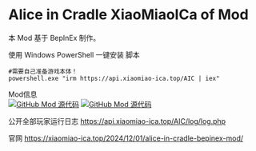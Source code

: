 # Alice in Cradle XiaoMiaoICa of Mod
本 Mod 基于 BepInEx 制作。

使用 Windows PowerShell 一键安装 脚本

```
#需要自己准备游戏本体！
powershell.exe "irm https://api.xiaomiao-ica.top/AIC | iex"
```

Mod信息  
[![GitHub Mod 源代码](https://img.shields.io/badge/github-Mod源代码-fffbff?logo=GitHub)](https://github.com/MiaoluoYuanlina/AliceinCradle_BepInEx_XiaoMiaoICa-Mod)
[![GitHub Mod 源代码](https://img.shields.io/badge/gitee-Mod源代码-d90013?logo=Gitee)](https://gitee.com/wu-suowei_xiaomiao/AliceinCradle_BepInEx_XiaoMiaoICa-Mod)

公开全部玩家运行日志
https://api.xiaomiao-ica.top/AIC/log/log.php

官网
https://xiaomiao-ica.top/2024/12/01/alice-in-cradle-bepinex-mod/
